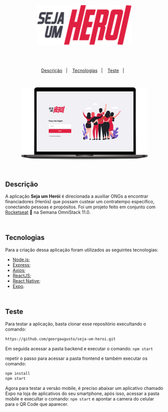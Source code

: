 <p align="center">
  <img src="frontend/src/assets/logoImg.svg" width="300px"/>
</p>

# 

<br>

<p align="center">
  <a href="#Descrição-">Descrição</a>&nbsp;&nbsp;&nbsp;|&nbsp;&nbsp;&nbsp;
  <a href="#Tecnologias">Tecnologias</a>&nbsp;&nbsp;&nbsp;|&nbsp;&nbsp;&nbsp;
  <a href="#Teste">Teste</a>&nbsp;&nbsp;&nbsp;|&nbsp;&nbsp;&nbsp;
</p>

<br>
<p align="center">
  <img src="frontend/src/assets/91374.png" width="400px"/>
</p>
<br>

## Descrição

A aplicação **Seja um Herói** é direcionada a auxiliar ONGs a encontrar financiadores (Heróis) que possam custear um contratempo especifico, conectando pessoas e propósitos. Foi um projeto feito em conjunto com [Rocketseat](https://github.com/Rocketseat) :rocket: na Semana OmniStack 11.0.

<br>

## Tecnologias

Para a criação dessa aplicação foram utilizados as seguintes tecnologias:

- [Node.js](https://nodejs.org/en/);
- [Express](https://expressjs.com/);
- [Axios](https://github.com/axios/axios);
- [ReactJS](https://reactjs.org);
- [React Native](https://facebook.github.io/react-native/);
- [Expo](https://github.com/expo/).
<br>

## Teste

Para testar a aplicação, basta clonar esse repositório execultando o comando:
```sh
https://github.com/georgaugusto/seja-um-heroi.git
```

Em seguida acessar a pasta backend e executar o comando: ``` npm start ```

repetir o passo para acessar a pasta frontend e também executar os comando:
```sh
npm install
npm start
```

Agora para testar a versão mobile, é preciso abaixar um aplicativo chamado Expo na loja de aplicativos do seu smartphone, após isso, acessar a pasta mobile e execultar o comando: ``` npm start ``` e apontar a camera do celular para o QR Code que aparecer.
